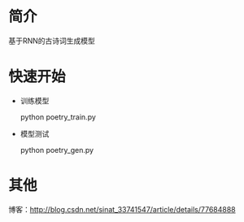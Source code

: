 # 简介
基于RNN的古诗词生成模型
# 快速开始
* 训练模型

  python poetry_train.py

* 模型测试

  python poetry_gen.py
  
 # 其他
 博客：http://blog.csdn.net/sinat_33741547/article/details/77684888
